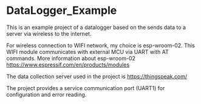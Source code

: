 # DataLogger_Example

This is an example project of a datalogger based on the sends data to a server via wireless to the internet. 

For wireless connection to WIFI network, my choice is  esp-wroom-02.
This WIFI module communicates with external MCU via UART with AT commands. 
More information about esp-wroom-02 https://www.espressif.com/en/products/modules

The data collection server used in the project is https://thingspeak.com/

The project provides a service communication port (UART1) for configuration and error reading.
